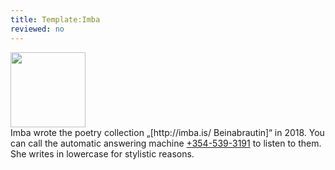```yaml
---
title: Template:Imba
reviewed: no
---
```

<vocabulary>
</vocabulary>
<Image src="Imba.jpg" position="right" width="120"/>
<div class="sans-serif" data-translate=no>
Imba wrote the poetry collection „[http://imba.is/ Beinabrautin]“ in 2018. You can call the automatic answering machine <a href="tel:+3545393191">+354-539-3191</a> to listen to them. She writes in lowercase for stylistic reasons.
</div>

